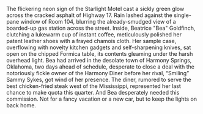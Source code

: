 The flickering neon sign of the Starlight Motel cast a sickly green glow across the cracked asphalt of Highway 17.  Rain lashed against the single-pane window of Room 104, blurring the already-smudged view of a boarded-up gas station across the street. Inside, Beatrice "Bea" Goldfinch, clutching a lukewarm cup of instant coffee, meticulously polished her patent leather shoes with a frayed chamois cloth.  Her sample case, overflowing with novelty kitchen gadgets and self-sharpening knives, sat open on the chipped Formica table, its contents gleaming under the harsh overhead light. Bea had arrived in the desolate town of Harmony Springs, Oklahoma, two days ahead of schedule, desperate to close a deal with the notoriously fickle owner of the Harmony Diner before her rival, “Smiling” Sammy Sykes, got wind of her presence.  The diner, rumored to serve the best chicken-fried steak west of the Mississippi, represented her last chance to make quota this quarter. And Bea desperately needed this commission. Not for a fancy vacation or a new car, but to keep the lights on back home.
